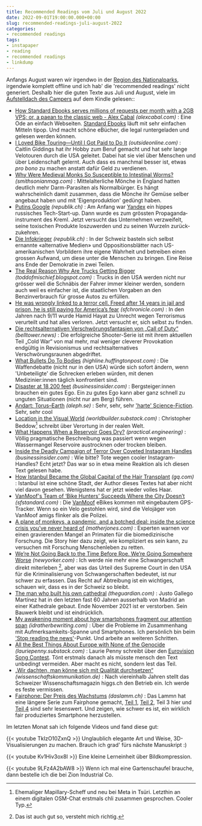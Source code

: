 ```yaml
---
title: Recommended Readings vom Juli und August 2022
date: 2022-09-01T19:00:00.000+00:00
slug: recommended-readings-juli-august-2022
categories:
- recommended readings
tags:
- instapaper
- reading
- recommended readings
- linkdump
---
```


Anfangs August waren wir irgendwo in der [Region des Nationalparks](https://flickr.com/photos/habi/52258021161/), irgendwie komplett offline und ich hab' die 'recommended readings' nicht generiert.
Deshalb hier die guten Texte aus Juli und August, viele im [Aufstelldach des Campers](https://www.flickr.com/gp/habi/4X474y66C8) auf dem Kindle gelesen::

- [How Standard Ebooks serves millions of requests per month with a 2GB VPS; or, a paean to the classic web - Alex Cabal](https://alexcabal.com/posts/standard-ebooks-and-classic-web-tech) *(alexcabal.com)* : Eine Ode an einfach Webseiten. [Standard Ebooks](https://standardebooks.org/) läuft mit sehr einfachen Mitteln tipop. Und macht schöne eBücher, die legal runtergeladen und gelesen werden können.
- [I Loved Bike Touring—Until I Got Paid to Do It](https://www.outsideonline.com/culture/essays-culture/bike-touring-dream-job-nightmare/) *(outsideonline.com)* : Caitlin Giddings hat ihr Hobby zum Beruf gemacht und hat sehr lange Velotouren durch die USA geleitet. Dabei hat sie viel über Menschen und über Leidenschaft gelernt. Auch dass es manchmal besser ist, etwas *pro bono* zu machen anstatt dafür Geld zu verdienen.
- [Why Were Medieval Monks So Susceptible to Intestinal Worms?](https://www.smithsonianmag.com/science-nature/why-were-medieval-monks-so-susceptible-to-intestinal-worms-180980608/) *(smithsonianmag.com)* : Mittelalterliche Mönche in England hatten deutlich mehr Darm-Parasiten als Normalbürger. Es hängt wahrscheinlich damit zusammen, dass die Mönche ihr Gemüse selber angebaut haben und mit 'Eigenproduktion' gedüngt haben.
- [Putins Google](https://www.republik.ch/2022/07/14/putins-google) *(republik.ch)* : Am Anfang war [Yandex](https//yandex.com/) ein hippes russisches Tech-Start-up. Dann wurde es zum grössten Propaganda­instrument des Kreml. Jetzt versucht das Unternehmen verzweifelt, seine toxischen Produkte loszuwerden und zu seinen Wurzeln zurück­zukehren.
- [Die Infokrieger](https://www.republik.ch/2022/06/24/die-infokrieger-eine-reise-ans-ende-der-demokratie-in-zwei-teilen) *(republik.ch)* : In der Schweiz basteln sich selbst ernannte «alternative Medien» und Oppositions­blätter nach US-amerikanischen Vorbildern ihre eigene Wahrheit und betreiben einen grossen Aufwand, um diese unter die Menschen zu bringen. Eine Reise ans Ende der Demokratie in zwei Teilen.
- [The Real Reason Why Are Trucks Getting Bigger](https://toddofmischief.blogspot.com/2022/05/why-are-trucks-getting-bigger.html) *(toddofmischief.blogspot.com)* : Trucks in den USA werden nicht nur grösser weil die Schnäbis der Fahrer immer kleiner werden, sondern auch weil es einfacher ist, die staatlichen Vorgaben an den Benzinverbrauch für grosse Autos zu erfüllen.
- [He was wrongly linked to a terror cell. Freed after 14 years in jail and prison, he is still paying for America’s fear](https://www.sfchronicle.com/projects/2022/hamid-hayat/) *(sfchronicle.com)* : In den Jahren nach 9/11 wurde Hamid Hayat zu Unrecht wegen Terrorismus verurteilt und hat alles verloren. Jetzt versucht er, sich selbst zu finden.
- [Die rechtsalternativen Verschwörungsfantasien von „Call of Duty“](https://www.belltower.news/good-gaming-well-played-democracy-die-rechtsalternativen-verschwoerungsfantasien-von-call-of-duty-129259/) *(belltower.news)* : Die erfolgreiche Shooter-Serie ist mit ihrem aktuellen Teil „Cold War“ von mal mehr, mal weniger cleverer Provokation endgültig in Revisionismus und rechtsalternatives Verschwörungsraunen abgedriftet.
- [What Bullets Do To Bodies](https://highline.huffingtonpost.com/articles/en/gun-violence/) *(highline.huffingtonpost.com)* : Die Waffendebatte (nicht nur in den USA) würde sich sofort ändern, wenn 'Unbeteiligte' die Schrecken erleben würden, mit denen Medizinier:innen täglich konfrontiert sind.
- [Disaster at 18,200 feet](https://www.businessinsider.com/inside-a-fall-from-denali-north-americas-tallest-peak-2022-7) *(businessinsider.com)* : Bergsteiger:innen brauchen ein gutes Ego. Ein zu gutes Ego kann aber ganz schnell zu unguten Situationen (nicht nur am Berg) führen.
- [Andart: Torus–Earth](http://www.aleph.se/andart/archives/2014/02/torusearth.html) *(aleph.se)* : Sehr, sehr, sehr ['harte' Science-Fiction](https//de.wikipedia.org/wiki/ScienceFiction#Hard_ScienceFiction). Sehr, sehr cool
- [Location in the Visual World](https://worldbuilder.substack.com/p/location-in-the-visual-world) *(worldbuilder.substack.com)* : Christopher Beddow[^1] schreibt über Verortung in der realen Welt.
- [What Happens When a Reservoir Goes Dry?](https://practical.engineering/blog/2022/7/18/what-happens-when-a-reservoir-goes-dry) *(practical.engineering)* : Völlig pragmatische Beschreibung was passiert wenn wegen Wassermangel Reservoire austrocknen oder trocken bleiben.
- [Inside the Deadly Campaign of Terror Over Coveted Instagram Handles](https://www.businessinsider.com/handles-instagram-twitter-social-media-deadly-harassment-campaign-2022-7) *(businessinsider.com)* : Wie bitte? Tote wegen cooler Instagram-Handles? Echt jetzt? Das war so in etwa meine Reaktion als ich diesen Text gelesen habe.
- [How Istanbul Became the Global Capital of the Hair Transplant](https://www.gq.com/story/how-istanbul-became-the-global-capital-of-the-hair-transplant) *(gq.com)* : Istanbul ist eine schöne Stadt, der Author dieses Textes hat aber nicht viel davon gesehen. Wenigstens hat er jetzt wieder volles Haar.
- [VanMoof's Team of ‘Bike Hunters’ Succeeds Where the City Doesn’t](https://sfstandard.com/criminal-justice/vigilante-justice-vanmoofs-team-of-bike-hunters-appears-to-succeed-where-the-city-doesnt/) *(sfstandard.com)* : Die [VanMoof](https//www.vanmoof.com/) eBikes kommen mit eingebautem GPS-Tracker. Wenn so ein Velo gestohlen wird, sind die Velojäger von VanMoof amigs flinker als die Polizei.
- [A plane of monkeys, a pandemic, and a botched deal: inside the science crisis you’ve never heard of](https://www.motherjones.com/politics/2022/06/animals-testing-monkey-primate-shortage-covid-monkeypox-future-pandemic-vaccines/?src=longreads) *(motherjones.com)* : Experten warnen vor einen gravierenden Mangel an Primaten für die biomedizinische Forschung. Die Story hier dazu zeigt, wie kompliziert es sein kann, zu versuchen mit Forschung Menschenleben zu retten.
- [We’re Not Going Back to the Time Before Roe. We’re Going Somewhere Worse](https://www.newyorker.com/magazine/2022/07/04/we-are-not-going-back-to-the-time-before-roe-we-are-going-somewhere-worse) *(newyorker.com)* : Ich werde nie mehr eine Schwangerschaft direkt miterleben [^2], aber was das Urteil des Supreme Court in den USA für die Kriminalisierung von Schwangerschaften bedeutet, ist nur schwer zu erfassen. Das Recht auf Abtreibung ist ein wichtiges, schauen wir, dass es in der Schweiz so bleibt.
- [The man who built his own cathedral](https://www.theguardian.com/world/2022/may/31/the-man-who-built-his-own-cathedral-justo-gallego-mejorada-del-campo-spain) *(theguardian.com)* : Justo Gallego Martínez hat in den letzten fast 60 Jahren ausserhalb von Madrid an einer Kathedrale gebaut. Ende November 2021 ist er verstorben. Sein Bauwerk bleibt und ist eindrücklich.
- [My awakening moment about how smartphones fragment our attention span](https://idratherbewriting.com/blog/awakening-moment-to-how-smartphones-fragment-our-attention/) *(idratherbewriting.com)* : Über die Probleme im Zusammenhang mit Aufmerksamkeits-Spanne und Smartphones. Ich persönlich bin beim ['Stop reading the news'](https://idratherbewriting.com/blog/awakening-moment-to-how-smartphones-fragment-our-attention/#stop-reading-the-news)-Punkt. Und arbeite an weiteren Schritten.
- [All the Best Things About Europe with None of the Genocide](https://lauriepenny.substack.com/p/peace-is-still-weirder-than-war) *(lauriepenny.substack.com)* : Laurie Penny schreibt über den [Eurovision Song Contest](https//eurovision.tv/). Tönt erstmals danach als müsste mensch den Text unbedingt vermeiden. Aber macht es nicht, sondern lest das Teil.
- [„Wir dachten, man könne sich mit Qualität durchsetzen“](https://www.wissenschaftskommunikation.de/wir-dachten-man-koenne-sich-mit-qualitaet-durchsetzen-59251/) *(wissenschaftskommunikation.de)* : Nach viereinhalb Jahren stellt das Schweizer Wissenschaftsmagazin higgs.ch den Betrieb ein. Ich werde es feste vermissen.
- [Fairphone: Der Preis des Wachstums](https://daslamm.ch/fairphone-der-preis-des-wachstums/) *(daslamm.ch)* : Das Lammn hat eine längere Serie zum Fairphone gemacht, [Teil 1](https//daslamm.ch/fairphoneszinnlieferkettedifferentbutsame/), [Teil 2](https//daslamm.ch/wennzertifikatemenschenrechtsverletzungenvertuschen/), Teil 3 hier und [Teil 4](https//daslamm.ch/wenndasgeldabfliesst/) sind sehr lesenswert. Und zeigen, wie schwer es ist, ein wirklich fair produziertes Smartphone herzustellen.

Im letzten Monat sah ich folgende Videos und fand diese gut:

{{< youtube TkIzO10ZxnQ >}}
Unglaublich elegante Art und Weise, 3D-Visualisierungen zu machen.
Brauch ich grad' fürs nächste Manuskript :)

{{< youtube Kv1Hiv3ox8I >}}
Eine kleine Lerneinheit über Bildkompression.

{{< youtube 9LFz4A2bAW8 >}}
Wenn ich mal eine Gartenschaufel brauche, dann bestelle ich die bei Zion Industrial Co.

[^1]: Ehemaliger Mapillary-Scheff und neu bei Meta in Tsüri. Letzthin an einem digitalen OSM-Chat erstmals chli zusammen gesprochen. Cooler Typ.
[^2]: Das ist auch gut so, versteht mich richtig.